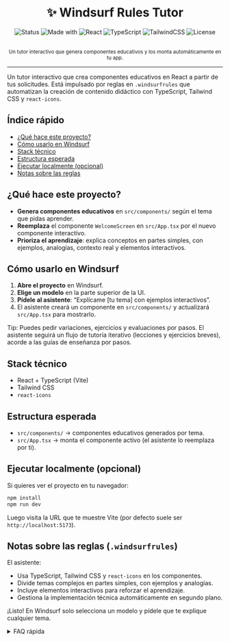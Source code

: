 <div align="center">

# ✨ Windsurf Rules Tutor

![Status](https://img.shields.io/badge/status-active-success)
![Made with](https://img.shields.io/badge/made%20with-Windsurf-6C63FF)
![React](https://img.shields.io/badge/React-19-61dafb?logo=react&logoColor=white)
![TypeScript](https://img.shields.io/badge/TypeScript-5-3178c6?logo=typescript&logoColor=white)
![TailwindCSS](https://img.shields.io/badge/TailwindCSS-4-38BDF8?logo=tailwindcss&logoColor=white)
![License](https://img.shields.io/badge/license-MIT-green)

<br/>
<sub>Un tutor interactivo que genera componentes educativos y los monta automáticamente en tu app.</sub>

</div>

---

Un tutor interactivo que crea componentes educativos en React a partir de tus solicitudes. Está impulsado por reglas en `.windsurfrules` que automatizan la creación de contenido didáctico con TypeScript, Tailwind CSS y `react-icons`.

## Índice rápido
- [¿Qué hace este proyecto?](#qué-hace-este-proyecto)
- [Cómo usarlo en Windsurf](#cómo-usarlo-en-windsurf)
- [Stack técnico](#stack-técnico)
- [Estructura esperada](#estructura-esperada)
- [Ejecutar localmente (opcional)](#ejecutar-localmente-opcional)
- [Notas sobre las reglas](#notas-sobre-las-reglas-windsurfrules)


## ¿Qué hace este proyecto?
- **Genera componentes educativos** en `src/components/` según el tema que pidas aprender.
- **Reemplaza** el componente `WelcomeScreen` en `src/App.tsx` por el nuevo componente interactivo.
- **Prioriza el aprendizaje**: explica conceptos en partes simples, con ejemplos, analogías, contexto real y elementos interactivos.

## Cómo usarlo en Windsurf
1. **Abre el proyecto** en Windsurf.
2. **Elige un modelo** en la parte superior de la UI.
3. **Pídele al asistente**: “Explícame [tu tema] con ejemplos interactivos”.
4. El asistente creará un componente en `src/components/` y actualizará `src/App.tsx` para mostrarlo.

Tip: Puedes pedir variaciones, ejercicios y evaluaciones por pasos. El asistente seguirá un flujo de tutoría iterativo (lecciones y ejercicios breves), acorde a las guías de enseñanza por pasos.

## Stack técnico
- React + TypeScript (Vite)
- Tailwind CSS
- `react-icons`

## Estructura esperada
- `src/components/` → componentes educativos generados por tema.
- `src/App.tsx` → monta el componente activo (el asistente lo reemplaza por ti).

## Ejecutar localmente (opcional)
Si quieres ver el proyecto en tu navegador:

```bash
npm install
npm run dev
```

Luego visita la URL que te muestre Vite (por defecto suele ser `http://localhost:5173`).

## Notas sobre las reglas (`.windsurfrules`)
El asistente:
- Usa TypeScript, Tailwind CSS y `react-icons` en los componentes.
- Divide temas complejos en partes simples, con ejemplos y analogías.
- Incluye elementos interactivos para reforzar el aprendizaje.
- Gestiona la implementación técnica automáticamente en segundo plano.

¡Listo! En Windsurf solo selecciona un modelo y pídele que te explique cualquier tema.

<details>
<summary>FAQ rápida</summary>

- ¿Necesito configurar algo especial? → No, solo abre el proyecto en Windsurf, elige un modelo y pide un tema.
- ¿Puedo guardar varias lecciones? → Sí, cada tema se genera como componente en `src/components/`.
- ¿Puedo personalizar estilos? → Usa utilidades Tailwind; el asistente puede ayudarte a aplicar un esquema de color.

</details>


